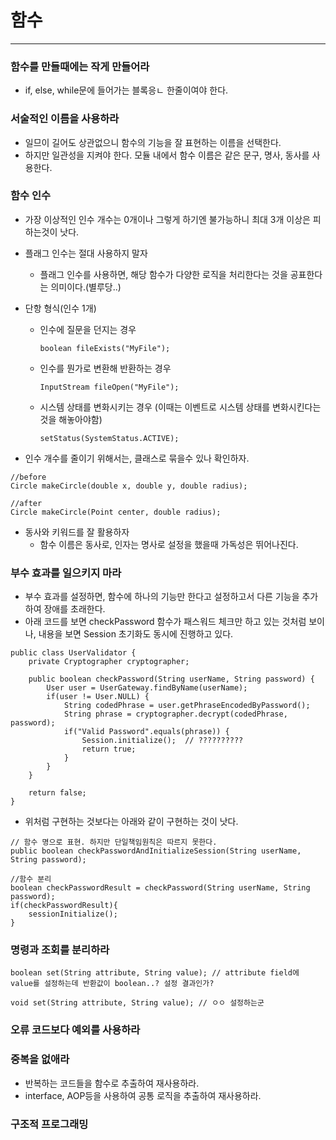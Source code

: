 # 함수

---

### 함수를 만들때에는 작게 만들어라

- if, else, while문에 들어가는 블록응ㄴ 한줄이여야 한다.

### 서술적인 이름을 사용하라

- 일므이 길어도 상관없으니 함수의 기능을 잘 표현하는 이름을 선택한다. 
- 하지만 일관성을 지켜야 한다. 모듈 내에서 함수 이름은 같은 문구, 명사, 동사를 사용한다. 

### 함수 인수

- 가장 이상적인 인수 개수는 0개이나 그렇게 하기엔 불가능하니 최대 3개 이상은 피하는것이 낫다.
- 플래그 인수는 절대 사용하지 말자
  - 플래그 인수를 사용하면, 해당 함수가 다양한 로직을 처리한다는 것을 공표한다는 의미이다.(별루당..)
- 단항 형식(인수 1개)
  - 인수에 질문을 던지는 경우
    ```
    boolean fileExists("MyFile"); 
    ```
  - 인수를 뭔가로 변환해 반환하는 경우
    ```
    InputStream fileOpen("MyFile");  
    ```
  - 시스템 상태를 변화시키는 경우 (이때는 이벤트로 시스템 상태를 변화시킨다는 것을 해놓아야함)
    ```
    setStatus(SystemStatus.ACTIVE); 
    ```
    
- 인수 개수를 줄이기 위해서는, 클래스로 묶을수 있나 확인하자.
```
//before
Circle makeCircle(double x, double y, double radius);

//after
Circle makeCircle(Point center, double radius);
```
- 동사와 키워드를 잘 활용하자
  - 함수 이름은 동사로, 인자는 명사로 설정을 했을때 가독성은 뛰어나진다. 
    

### 부수 효과를 일으키지 마라

- 부수 효과를 설정하면, 함수에 하나의 기능만 한다고 설정하고서 다른 기능을 추가하여 장애를 초래한다. 
- 아래 코드를 보면 checkPassword  함수가 패스워드 체크만 하고 있는 것처럼 보이나, 내용을 보면 Session 초기화도 동시에 진행하고 있다. 
```
public class UserValidator {
    private Cryptographer cryptographer;
    
    public boolean checkPassword(String userName, String password) {
        User user = UserGateway.findByName(userName);
        if(user != User.NULL) {
            String codedPhrase = user.getPhraseEncodedByPassword();
            String phrase = cryptographer.decrypt(codedPhrase, password);
            if("Valid Password".equals(phrase)) {
                Session.initialize();  // ??????????
                return true;
            }
        }
    }
    
    return false;
}
```
- 위처럼 구현하는 것보다는 아래와 같이 구현하는 것이 낫다.
```
// 함수 명으로 표현. 하지만 단일책임원칙은 따르지 못한다.
public boolean checkPasswordAndInitializeSession(String userName, String password);

//함수 분리
boolean checkPasswordResult = checkPassword(String userName, String password);
if(checkPasswordResult){
    sessionInitialize();
}
```

### 명령과 조회를 분리하라
```
boolean set(String attribute, String value); // attribute field에 value를 설정하는데 반환값이 boolean..? 설정 결과인가?

void set(String attribute, String value); // ㅇㅇ 설정하는군
```

### 오류 코드보다 예외를 사용하라

### 중복을 없애라
- 반복하는 코드들을 함수로 추출하여 재사용하라.
- interface, AOP등을 사용하여 공통 로직을 추출하여 재사용하라. 

### 구조적 프로그래밍